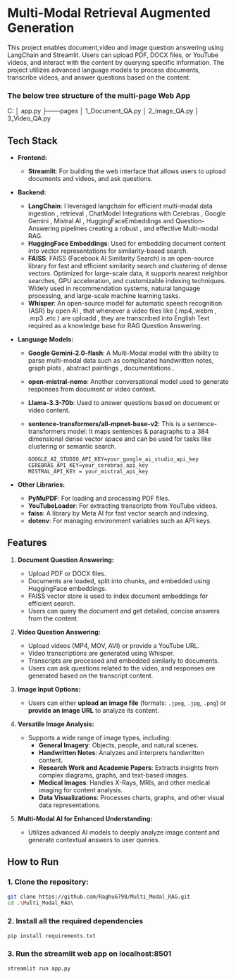 # Multi-Modal Retrieval Augmented Generation

This project enables document,video and image question answering using LangChain and Streamlit. Users can upload PDF, DOCX files, or YouTube videos, and interact with the content by querying specific information. The project utilizes advanced language models to process documents, transcribe videos, and answer questions based on the content.

 ### The below tree structure of the multi-page Web App 
 
C:
│   app.py
├───pages
│       1_Document_QA.py
│       2_Image_QA.py
│       3_Video_QA.py

## Tech Stack

- **Frontend:**
  - **Streamlit**: For building the web interface that allows users to upload documents and videos, and ask questions.
  
- **Backend:**
  - **LangChain**: I leveraged langchain for efficient multi-modal data ingestion , retrieval , ChatModel Integrations with Cerebras , Google Gemini , Mistral AI , HuggingFaceEmbeddings and Question-Answering pipelines creating a robust , and effective Multi-modal RAG.
  - **HuggingFace Embeddings**: Used for embedding document content into vector representations for similarity-based search.
  - **FAISS**: FAISS (Facebook AI Similarity Search) is an open-source library for fast and efficient similarity search and clustering of dense vectors. Optimized for large-scale data, it supports nearest neighbor searches, GPU acceleration, and customizable indexing 
      techniques. Widely used in recommendation systems, natural language processing, and large-scale machine learning tasks.
  - **Whisper**: An open-source model for automatic speech recognition (ASR) by open AI , that whenever a video files like (.mp4,.webm , .mp3 .etc ) are uploadd , they are transcribed into English Text required as a knowledge base for RAG Question Answering.
  
- **Language Models:**
  - **Google Gemini-2.0-flash**: A Multi-Modal model with the ability to parse multi-modal data such as complicated handwritten notes, graph plots , abstract paintings , documentations .
  - **open-mistral-nemo**: Another conversational model used to generate responses from document or video context.
  - **Llama-3.3-70b**: Used to answer questions based on document or video content.
  - **sentence-transformers/all-mpnet-base-v2**: This is a sentence-transformers model: It maps sentences & paragraphs to a 384 dimensional dense vector space and can be used for tasks like clustering or semantic search.
 
     ```plaintext
     GOOGLE_AI_STUDIO_API_KEY=your_google_ai_studio_api_key
     CEREBRAS_API_KEY=your_cerebras_api_key
     MISTRAL_API_KEY = your_mistral_api_key
     ```
  
- **Other Libraries:**
  - **PyMuPDF**: For loading and processing PDF files.
  - **YouTubeLoader**: For extracting transcripts from YouTube videos.
  - **faiss**: A library by Meta AI for fast vector search and indexing.
  - **dotenv**: For managing environment variables such as API keys.

## Features

1. **Document Question Answering:**
   - Upload PDF or DOCX files.
   - Documents are loaded, split into chunks, and embedded using HuggingFace embeddings.
   - FAISS vector store is used to index document embeddings for efficient search.
   - Users can query the document and get detailed, concise answers from the content.

2. **Video Question Answering:**
   - Upload videos (MP4, MOV, AVI) or provide a YouTube URL.
   - Video transcriptions are generated using Whisper.
   - Transcripts are processed and embedded similarly to documents.
   - Users can ask questions related to the video, and responses are generated based on the transcript content.

3. **Image Input Options:**
   - Users can either **upload an image file** (formats: `.jpeg`, `.jpg`, `.png`) or **provide an image URL** to analyze its content.

2. **Versatile Image Analysis:**
   - Supports a wide range of image types, including:
     - **General Imagery**: Objects, people, and natural scenes.
     - **Handwritten Notes**: Analyzes and interprets handwritten content.
     - **Research Work and Academic Papers**: Extracts insights from complex diagrams, graphs, and text-based images.
     - **Medical Images**: Handles X-Rays, MRIs, and other medical imaging for content analysis.
     - **Data Visualizations**: Processes charts, graphs, and other visual data representations.

3. **Multi-Modal AI for Enhanced Understanding:**
   - Utilizes advanced AI models to deeply analyze image content and generate contextual answers to user queries.


## How to Run

### 1. Clone the repository:
```bash
git clone https://github.com/Raghu6798/Multi_Modal_RAG.git
cd .\Multi_Modal_RAG\
```
### 2. Install all the required dependencies 
```bash
pip install requirements.txt
```
### 3. Run the streamlit web app on localhost:8501
```python
streamlit run app.py
```
